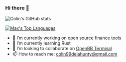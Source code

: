 ### Hi there 👋

![Colin's GitHub stats](https://github-readme-stats.vercel.app/api?username=colin99d&show_icons=true)

[![Max's Top Languages](https://github-readme-stats.vercel.app/api/top-langs/?username=colin99d&show_icons=true&langs_count=10)](https://github.com/anuraghazra/github-readme-stats)

- 🔭 I’m currently working on open source finance tools
- 🌱 I’m currently learning Rust
- 👯 I’m looking to collaborate on [OpenBB Terminal](https://github.com/GamestonkTerminal/GamestonkTerminal)
- 📫 How to reach me: colin99delahunty@gmail.com

<!--
**colin99d/colin99d** is a ✨ _special_ ✨ repository because its `README.md` (this file) appears on your GitHub profile.

Here are some ideas to get you started:

-->
